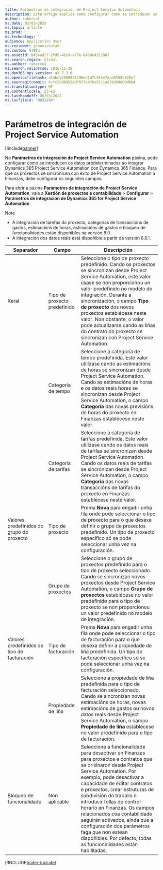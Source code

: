 ```yaml
---
title: Parámetros de integración de Project Service Automation
description: Este artigo explica como configurar como se introducen os datos predeterminados ao integrar Microsoft Dynamics 365 for Project Service Automation con Microsoft Dynamics 365 Finanzas.
author: ruhercul
ms.date: 03/03/2020
ms.topic: article
ms.prod: ''
ms.technology: ''
audience: Application User
ms.reviewer: johnmichalak
ms.custom: 87983
ms.assetid: b454ad57-2fd6-46c9-a77e-646de4153067
ms.search.region: Global
ms.author: ruhercul
ms.search.validFrom: 2016-11-28
ms.dyn365.ops.version: AX 7.3.0
ms.openlocfilehash: a4abeb2960981196ed1d7c453e7daa0558e326ef
ms.sourcegitcommit: 6cfc50d89528df977a8f6a55c1ad39d99800d9b4
ms.translationtype: MT
ms.contentlocale: gl-ES
ms.lasthandoff: 06/03/2022
ms.locfileid: "8932294"
---
```

# <a name="project-service-automation-integration-parameters"></a>Parámetros de integración de Project Service Automation

[!include[banner](../includes/banner.md)]

No **Parámetros de integración de Project Service Automation** páxina, pode configurar como se introducen os datos predeterminados ao integrar Dynamics 365 Project Service Automation con Dynamics 365 Finance. Para que os proxectos se sincronicen con éxito de Project Service Automation a Finanzas, debe configurar os seguintes campos.

Para abrir a páxina **Parámetros de integración de Project Service Automation**, vaia a **Xestión de proxectos e contabilidade** \> **Configurar** \> **Parámetros de integración de Dynamics 365 for Project Service Automation**. 

> [!NOTE]
> - A integración de tarefas do proxecto, categorías de transaccións de gastos, estimacións de horas, estimacións de gastos e bloqueo de funcionalidades están dispoñibles na versión 8.0.
> - A integración dos datos reais está dispoñible a partir da versión 8.0.1.


| Separador                    | Campo                | Descripción |
|------------------------|----------------------|-------------|
| Xeral                | Tipo de proxecto predefinido | Seleccione o tipo de proxecto predefinido. Cando os proxectos se sincronizan desde Project Service Automation, este valor úsase se non proporcionou un valor predefinido no modelo de integración. Durante a sincronización, o campo **Tipo de proxecto** dos novos proxectos establécese neste valor. Non obstante, o valor pode actualizarse cando as liñas do contrato do proxecto se sincronizan con Project Service Automation. |
|                        | Categoría de tempo        | Seleccione a categoría de tempo predefinida. Este valor utilízase cando as estimacións de horas se sincronizan desde Project Service Automation. Cando as estimacións de horas e os datos reais horas se sincronizan desde Project Service Automation, o campo **Categoría** das novas previsións de horas do proxecto en Finanzas establécese neste valor. |
|                        | Categoría de tarifas         | Seleccione a categoría de tarifas predefinida. Este valor utilízase cando os datos reais de tarifas se sincronizan desde Project Service Automation. Cando os datos reais de tarifas se sincronizan desde Project Service Automation, o campo **Categoría** das novas transaccións de tarifas do proxecto en Finanzas establécese neste valor. |
| Valores predefinidos do grupo do proxecto | Tipo de proxecto         | Prema **Nova** para engadir unha fila onde pode seleccionar o tipo de proxecto para o que desexa definir o grupo de proxectos predefinido. Un tipo de proxecto específico só se pode seleccionar unha vez na configuración. |
|                        | Grupo de proxectos        | Seleccione o grupo de proxectos predefinido para o tipo de proxecto seleccionado. Cando se sincronizan novos proxectos desde Project Service Automation, o campo **Grupo de proxectos** establécese no valor predefinido para o tipo de proxecto se non proporcionou un valor predefinido no modelo de integración. |
| Valores predefinidos de tipo de facturación  | Tipo de facturación         | Prema **Nova** para engadir unha fila onde pode seleccionar o tipo de facturación para o que desexa definir a propiedade de liña predefinida. Un tipo de facturación específico só se pode seleccionar unha vez na configuración. |
|                        | Propiedade de liña        | Seleccione a propiedade de liña predefinida para o tipo de facturación seleccionado. Cando se sincronizan novas estimacións de horas, novas estimacións de gastos ou novos datos reais desde Project Service Automation, o campo **Propiedade de liña** establécese no valor predefinido para o tipo de facturación. |
| Bloqueo de funcionalidade  | Non aplicable       | Seleccione a funcionalidade para desactivar en Finanzas para proxectos e contratos que se orixinaron desde Project Service Automation. Por exemplo, pode desactivar a capacidade de editar contratos e proxectos, crear estruturas de subdivisión do traballo e introducir follas de control horario en Finanzas. Os campos relacionados coa contabilidade seguirán activados, aínda que a configuración dos parámetros faga que non estean dispoñibles. Por defecto, todas as funcionalidades están habilitadas. |


[!INCLUDE[footer-include](../includes/footer-banner.md)]
